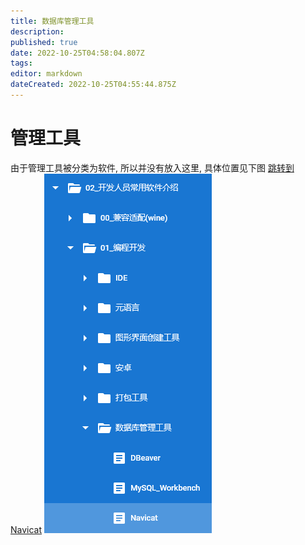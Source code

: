 ```yaml
---
title: 数据库管理工具
description: 
published: true
date: 2022-10-25T04:58:04.807Z
tags: 
editor: markdown
dateCreated: 2022-10-25T04:55:44.875Z
---
```


# 管理工具
由于管理工具被分类为软件, 所以并没有放入这里, 具体位置见下图
[跳转到 Navicat](/zh/02_按软件功能划分/02_开发人员常用软件介绍/01_编程开发/数据库管理工具/Navicat)
![2022-10-25_8806.png](/2022-10-25_8806.png)
